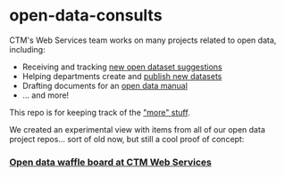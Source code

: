 # open-data-consults
CTM's Web Services team works on many projects related to open data, including:
- Receiving and tracking [new open dataset suggestions](https://github.com/cityofaustin/open-data-suggestions)
- Helping departments create and [publish new datasets](https://github.com/cityofaustin/open-data-pipeline)
- Drafting documents for an [open data manual](https://github.com/cityofaustin/open-data-docs)
- ... and more!

This repo is for keeping track of the ["more" stuff](https://github.com/cityofaustin/open-data-consults/issues).

We created an experimental view with items from all of our open data project repos... sort of old now, but still a cool proof of concept:
### [Open data waffle board at CTM Web Services](https://waffle.io/cityofaustin/open-data-consults)
